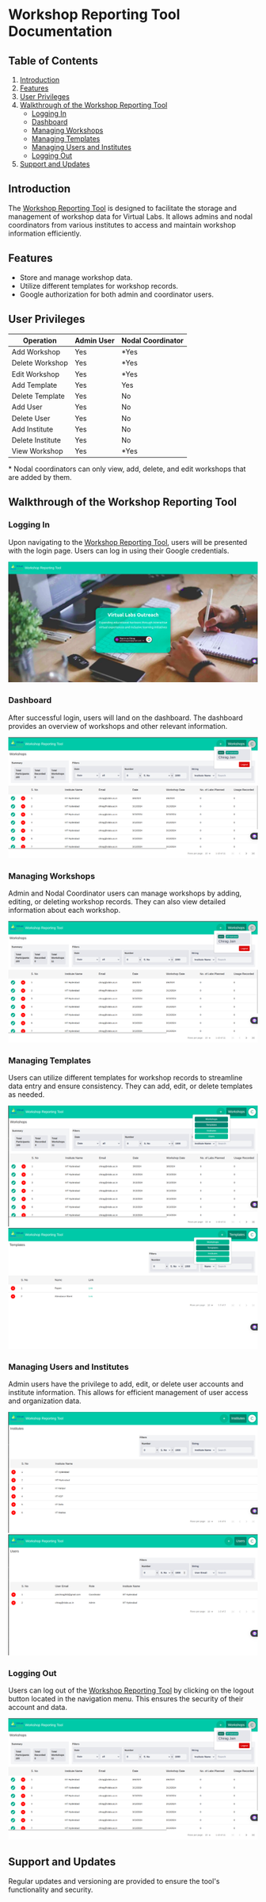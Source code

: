 # Workshop Reporting Tool Documentation

## Table of Contents

1. [Introduction](#introduction)
2. [Features](#features)
3. [User Privileges](#user-privileges)
4. [Walkthrough of the Workshop Reporting Tool](#walkthrough-of-the-workshop-reporting-tool)
   - [Logging In](#logging-in)
   - [Dashboard](#dashboard)
   - [Managing Workshops](#managing-workshops)
   - [Managing Templates](#managing-templates)
   - [Managing Users and Institutes](#managing-users-and-institutes)
   - [Logging Out](#logging-out)
5. [Support and Updates](#support-and-updates)

## Introduction

The [Workshop Reporting Tool](https://outreach.vlabs.ac.in/) is designed to facilitate the storage and management of workshop data for Virtual Labs. It allows admins and nodal coordinators from various institutes to access and maintain workshop information efficiently.

## Features

- Store and manage workshop data.
- Utilize different templates for workshop records.
- Google authorization for both admin and coordinator users.

## User Privileges

| Operation        | Admin User | Nodal Coordinator |
| ---------------- | ---------- | ----------------- |
| Add Workshop     | Yes        | \*Yes             |
| Delete Workshop  | Yes        | \*Yes             |
| Edit Workshop    | Yes        | \*Yes             |
| Add Template     | Yes        | Yes               |
| Delete Template  | Yes        | No                |
| Add User         | Yes        | No                |
| Delete User      | Yes        | No                |
| Add Institute    | Yes        | No                |
| Delete Institute | Yes        | No                |
| View Workshop    | Yes        | \*Yes             |

\* Nodal coordinators can only view, add, delete, and edit workshops that are added by them.

## Walkthrough of the Workshop Reporting Tool
### Logging In

Upon navigating to the [Workshop Reporting Tool](https://outreach.vlabs.ac.in/), users will be presented with the login page. Users can log in using their Google credentials.

![Login Page](./img/login.png)

### Dashboard

After successful login, users will land on the dashboard. The dashboard provides an overview of workshops and other relevant information.

![Dashboard](./img/dash.png)

### Managing Workshops

Admin and Nodal Coordinator users can manage workshops by adding, editing, or deleting workshop records. They can also view detailed information about each workshop.

![Dashboard](./img/dash.png)

### Managing Templates

Users can utilize different templates for workshop records to streamline data entry and ensure consistency. They can add, edit, or delete templates as needed.

![Templates](./img/pagebox.png)
![Templates](./img/template.png)

### Managing Users and Institutes

Admin users have the privilege to add, edit, or delete user accounts and institute information. This allows for efficient management of user access and organization data.

![Users](./img/ins.png)
![Users](./img/user.png)

### Logging Out

Users can log out of the [Workshop Reporting Tool](https://outreach.vlabs.ac.in/) by clicking on the logout button located in the navigation menu. This ensures the security of their account and data.

![Logout](./img/dash.png)

## Support and Updates

Regular updates and versioning are provided to ensure the tool's functionality and security.
